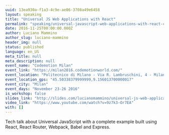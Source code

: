 ```yaml
---
uuid: 13ea930a-f1a3-4c9e-ae06-3708a49e6458
layout: speaking
title: "Universal JS Web Applications with React"
permalink: "speaking/universal-javascript-web-applications-with-react-codemotion-milan"
date: 2016-11-25T00:00:00.000Z
author: Luciano Mammino
author_slug: luciano-mammino
header_img: null
status: published
language: en_US
meta_title: null
meta_description: null
event_name: "Codemotion Milan"
event_link: "https://milan2016.codemotionworld.com/"
event_location: "Politecnico di Milano - Via R. Lambruschini, 4 - Milano, italy"
event_location_gps: "45.50338379999999,9.156013700000017"
event_city: "Milan"
event_days: "November 23-26 2016"
is_workshop: false
slides_link: "http://slides.com/lucianomammino/universal-js-web-applications-with-react-codemotion-milan-2016"
video_link: "https://www.youtube.com/watch?v=9z7k3-Or7EA"
with: []
---
```


Tech talk about Universal JavaScript with a complete example built using React, React Router, Webpack, Babel and Express.
